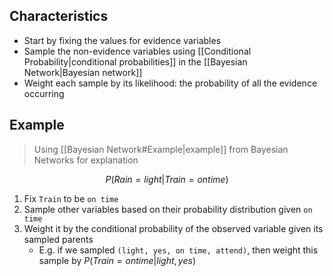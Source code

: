 ## Characteristics

- Start by fixing the values for evidence variables
- Sample the non-evidence variables using [[Conditional Probability|conditional probabilities]] in the [[Bayesian Network|Bayesian network]]
- Weight each sample by its likelihood: the probability of all the evidence occurring

## Example

> Using [[Bayesian Network#Example|example]] from Bayesian Networks for explanation

$$
P(Rain=light|Train=on time)
$$

1. Fix `Train` to be `on time`
2. Sample other variables based on their probability distribution given `on time`
3. Weight it by the conditional probability of the observed variable given its sampled parents
	- E.g. if we sampled `(light, yes, on time, attend)`, then weight this sample by $P(Train=on time|light,yes)$